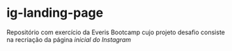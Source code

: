 # ig-landing-page

Repositório com exercício da Everis Bootcamp cujo projeto desafio consiste na recriação da página *inicial do Instagram*
